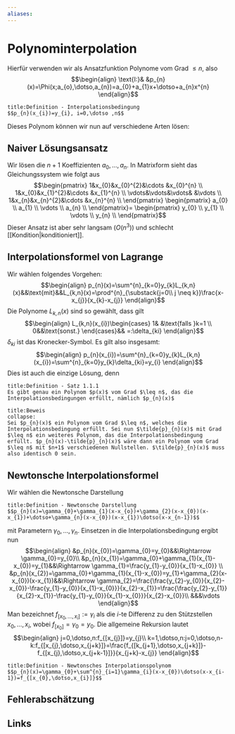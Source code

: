 ```yaml
---
aliases: 
---
```

# Polynominterpolation 
Hierfür verwenden wir als Ansatzfunktion Polynome vom Grad $\leq n$, also
$$\begin{align}
\text{I:}& &p_{n}(x)=\Phi(x;a_{o},\dotso,a_{n})=a_{0}+a_{1}x+\dotso+a_{n}x^{n}
\end{align}$$
```ad-abstract
title:Definition - Interpolationsbedingung
$$p_{n}(x_{i})=y_{i}, i=0,\dotso ,n$$
```
Dieses Polynom können wir nun auf verschiedene Arten lösen:
## Naiver Lösungsansatz
Wir lösen die $n+1$ Koeffizienten $a_{0},\dotso,a_{n}$. In Matrixform sieht das Gleichungssystem wie folgt aus
$$\begin{pmatrix}
1&x_{0}&x_{0}^{2}&\cdots &x_{0}^{n} \\
1&x_{0}&x_{1}^{2}&\cdots &x_{1}^{n} \\
\vdots&\vdots&\vdots& &\vdots \\
1&x_{n}&x_{n}^{2}&\cdots &x_{n}^{n} \\
\end{pmatrix}
\begin{pmatrix}
a_{0} \\
a_{1} \\
\vdots \\
a_{n} \\
\end{pmatrix}=
\begin{pmatrix}
y_{0} \\
y_{1} \\
\vdots \\
y_{n} \\
\end{pmatrix}$$
Dieser Ansatz ist aber sehr langsam ($O(n^{3})$) und schlecht [[Kondition|konditioniert]].
## Interpolationsformel von Lagrange
Wir wählen folgendes Vorgehen:
$$\begin{align}
p_{n}(x)=\sum^{n}_{k=0}y_{k}L_{k,n}(x)&&\text{mit}&&L_{k,n}(x)=\prod^{n}_{\substack{j=0\\ j \neq k}}\frac{x-x_{j}}{x_{k}-x_{j}}
\end{align}$$
Die Polynome $L_{k,n}(x)$ sind so gewählt, dass gilt
$$\begin{align}
L_{k,n}(x_{i})\begin{cases}
1& &\text{falls }k=1 \\
0&&\text{sonst.}
\end{cases}&& =:\delta_{ki}
\end{align}$$
$\delta_{ki}$ ist das Kronecker-Symbol.
Es gilt also insgesamt:
$$\begin{align}
p_{n}(x_{i})=\sum^{n}_{k=0}y_{k}L_{k,n}(x_{i})=\sum^{n}_{k=0}y_{k}\delta_{ki}=y_{i}
\end{align}$$
Dies ist auch die einzige Lösung, denn
```ad-abstract
title:Definition - Satz 1.1.1
Es gibt genau ein Polynom $p(x)$ vom Grad $\leq n$, das die Interpolationsbedingungen erfüllt, nämlich $p_{n}(x)$
```
```ad-abstract
title:Beweis
collapse:
Sei $p_{n}(x)$ ein Polynom vom Grad $\leq n$, welches die Interpolationsbedingung erfüllt. Sei nun $\tilde{p}_{n}(x)$ mit Grad $\leq n$ ein weiteres Polynom, das die Interpolationsbedingung erfüllt. $p_{n}(x)-\tilde{p}_{n}(x)$ wäre dann ein Polynom vom Grad $\leq n$ mit $n+1$ verschiedenen Nullstellen. $\tilde{p}_{n}(x)$ muss also identisch 0 sein.
```
## Newtonsche Interpolationsformel
Wir wählen die Newtonsche Darstellung
```ad-abstract
title:Definition - Newtonsche Darstellung
$$p_{n}(x)=\gamma_{0}+\gamma_{1}(x-x_{o})+\gamma_{2}(x-x_{0})(x-x_{1})+\dotso+\gamma_{n}(x-x_{0})(x-x_{1})\dotso(x-x_{n-1})$$
```
mit Parametern $\gamma_{0},\dotso, \gamma_{n}$. Einsetzen in die Interpolationsbedingung ergibt nun
$$\begin{align}
&p_{n}(x_{0})=\gamma_{0}=y_{0}&&\Rightarrow \gamma_{0}=y_{0}\\
&p_{n}(x_{1})=\gamma_{0}+\gamma_{1}(x_{1}-x_{0})=y_{1}&&\Rightarrow \gamma_{1}=\frac{y_{1}-y_{0}}{x_{1}-x_{0}} \\
&p_{n}(x_{2})=\gamma_{0}+\gamma_{1}(x_{1}-x_{0})=y_{1}+\gamma_{2}(x-x_{0})(x-x_{1})&&\Rightarrow \gamma_{2}=\frac{\frac{y_{2}-y_{0}}{x_{2}-x_{0}}-\frac{y_{1}-y_{0}}{x_{1}-x_{0}}}{x_{2}-x_{1}}=\frac{\frac{y_{2}-y_{1}}{x_{2}-x_{1}}-\frac{y_{1}-y_{0}}{x_{1}-x_{0}}}{x_{2}-x_{0}}\\
&&&\vdots
\end{align}$$
Man bezeichnet $f_{[x_{0},\dotso,x_{i}]}:=\gamma_{i}$ als die $i$-te Differenz zu den Stützstellen $x_{0},\dotso,x_{i}$, wobei $f_{[x_{0}]}=\gamma_{0}=y_{0}$.
Die allgemeine Rekursion lautet
$$\begin{align}
j=0,\dotso,n:f_{[x_{j}]}=y_{j}\\
k=1,\dotso,n:j=0,\dotso,n-k:f_{[x_{j},\dotso,x_{j+k}]}=\frac{f_{[k_{j+1},\dotso,x_{j+k}]}-f_{[x_{j},\dotso,x_{j+k-1}]}}{x_{j+k}-x_{j}}
\end{align}$$
```ad-abstract
title:Definition - Newtonsches Interpolationspolynom
$$p_{n}(x)=\gamma_{0}+\sum^{n}_{i=1}\gamma_{i}(x-x_{0})\dotso(x-x_{i-1})=f_{[x_{0},\dotso,x_{i}]}$$
```

## Fehlerabschätzung

## Links